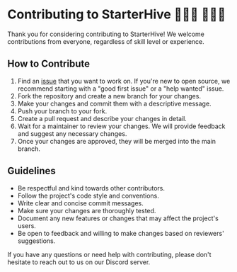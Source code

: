 # Contributing to StarterHive 👨🏻‍💻 👩🏻‍💻 

Thank you for considering contributing to StarterHive! We welcome contributions from everyone, regardless of skill level or experience.

## How to Contribute

1. Find an [issue](https://github.com/ArslanYM/StarterHive/issues) that you want to work on. If you're new to open source, we recommend starting with a "good first issue" or a "help wanted" issue.
2. Fork the repository and create a new branch for your changes.
3. Make your changes and commit them with a descriptive message.
4. Push your branch to your fork.
5. Create a pull request and describe your changes in detail.
6. Wait for a maintainer to review your changes. We will provide feedback and suggest any necessary changes.
7. Once your changes are approved, they will be merged into the main branch.

## Guidelines

- Be respectful and kind towards other contributors.
- Follow the project's code style and conventions.
- Write clear and concise commit messages.
- Make sure your changes are thoroughly tested.
- Document any new features or changes that may affect the project's users.
- Be open to feedback and willing to make changes based on reviewers' suggestions.

If you have any questions or need help with contributing, please don't hesitate to reach out to us on our Discord server.
